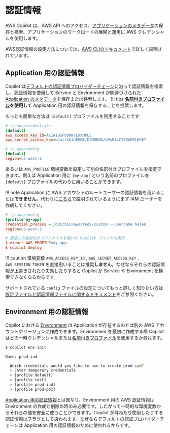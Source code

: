 # 認証情報

AWS Copilot は、AWS API へのアクセス、[アプリケーションのメタデータ](concepts/applications.ja.md)の保存と検索、アプリケーションのワークロードの展開と運用に AWS クレデンシャルを使用します。

AWS認証情報の設定方法については、[AWS CLIのドキュメント](https://docs.aws.amazon.com/cli/latest/userguide/cli-configure-quickstart.html)で詳しく説明されています。
## Application 用の認証情報

Copilot は[デフォルトの認証情報プロバイダーチェーン](https://docs.aws.amazon.com/ja_jp/sdk-for-go/v1/developer-guide/configuring-sdk.html#specifying-credentials)に沿って認証情報を検索し、認証情報を使用して Service と Environment が関連づけられた [Application のメタデータ](concepts/applications.ja.md)を保存または検索します。
!!! tips
    **[名前付きプロファイル](https://docs.aws.amazon.com/ja_jp/cli/latest/userguide/cli-configure-profiles.html)を使用して** Application 用の認証情報を保存することを推奨します。

もっとも簡単な方法は `[default]` プロファイルを利用することです:

```ini
# ~/.aws/credentials
[default]
aws_access_key_id=AKIAIOSFODNN7EXAMPLE
aws_secret_access_key=wJalrXUtnFEMI/K7MDENG/bPxRfiCYEXAMPLEKEY

# ~/.aws/config
[default]
region=us-west-2
```

あるいは `AWS_PROFILE` 環境変数を設定して別の名前付きプロファイルを指定できます。例えば Application 用に `[my-app]` という名前のプロファイルを `[default]` プロファイルの代わりに用いることができます。

!!! note
    Application に AWS アカウントのルートユーザーの認証情報を用いることは**できません**。代わりに[こちら](https://docs.aws.amazon.com/ja_jp/IAM/latest/UserGuide/id_root-user.html)で説明されているようにまず IAM ユーザーを作成してください。

```ini
# ~/.aws/config
[profile my-app]
credential_process = /opt/bin/awscreds-custom --username helen
region=us-west-2

# 指定した名前付きプロファイルを用いた Copilot コマンドの実行
$ export AWS_PROFILE=my-app
$ copilot deploy
```

!!! caution
    環境変数 `AWS_ACCESS_KEY_ID` , `AWS_SECRET_ACCESS_KEY` , `AWS_SESSION_TOKEN` を直接用いることは推奨**しません**。なぜならそれらの認証情報が上書きされたり失効したりすると Copilot が Service や Environment を検索できなくなるからです。

サポートされている `config` ファイルの設定についてもっと詳しく知りたい方は[設定ファイルと認証情報ファイルに関するドキュメント](https://docs.aws.amazon.com/ja_jp/cli/latest/userguide/cli-configure-files.html#cli-configure-files-settings)をご参照ください。

## Environment 用の認証情報

Copilot における [Environment](concepts/environments.ja.md) は Application が存在するのとは別の AWS アカウントやリージョンに作成できます。Environment を最初に作成する際 Copilot はどの一時クレデンシャルまたは[名前付きプロファイル](https://docs.aws.amazon.com/ja_jp/cli/latest/userguide/cli-configure-profiles.html)を使用するか尋ねます。

```bash
$ copilot env init

Name: prod-iad

  Which credentials would you like to use to create prod-iad?
  > Enter temporary credentials
  > [profile default]
  > [profile test]
  > [profile prod-iad]
  > [profile prod-pdx]
```

[Application 用の認証情報](#application-用の認証情報)とは異なり、Environment 用の AWS 認証情報は Environment の作成と削除の時のみ必要です。したがって一時的な環境変数からそれらの値を安全に使うことができます。Copilot が尋ねたり使用したりする認証情報はフラグとして扱われます。なぜならデフォルトの認証プロバイダーチェーンは Application 用の認証情報のために使われるからです。
